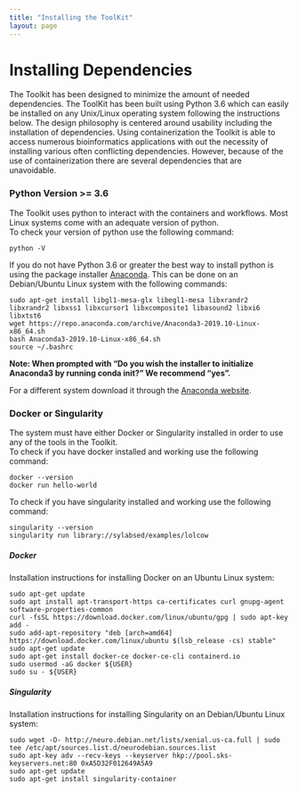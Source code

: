 ```yaml
---
title: "Installing the ToolKit"
layout: page
---
```


# Installing Dependencies
The Toolkit has been designed to minimize the amount of needed dependencies. The ToolKit has been built using Python 3.6 which can easily be installed on any Unix/Linux operating system following the instructions below. The design philosophy is centered around usability including the installation of dependencies. Using containerization the Toolkit is able to access numerous bioinformatics applications with out the necessity of installing various often conflicting dependencies. However, because of the use of containerization there are several dependencies that are unavoidable.

### Python Version >= 3.6
The Toolkit uses python to interact with the containers and workflows. Most Linux systems come with an adequate version of python.  
To check your version of python use the following command:
```
python -V
```

If you do not have Python 3.6 or greater the best way to install python is using the package installer [Anaconda](https://www.anaconda.com/). This can be done on an Debian/Ubuntu Linux system with the following commands:
```
sudo apt-get install libgl1-mesa-glx libegl1-mesa libxrandr2 libxrandr2 libxss1 libxcursor1 libxcomposite1 libasound2 libxi6 libxtst6
wget https://repo.anaconda.com/archive/Anaconda3-2019.10-Linux-x86_64.sh
bash Anaconda3-2019.10-Linux-x86_64.sh
source ~/.bashrc
```
**Note: When prompted with “Do you wish the installer to initialize Anaconda3 by running conda init?” We recommend “yes”.**

For a different system download it through the [Anaconda website](https://www.anaconda.com/distribution/).

### Docker or Singularity
The system must have either Docker or Singularity installed in order to use any of the tools in the Toolkit.  
To check if you have docker installed and working use the following command:  
```
docker --version
docker run hello-world
```
To check if you have singularity installed and working use the following command:  
```
singularity --version
singularity run library://sylabsed/examples/lolcow
```

##### Docker
Installation instructions for installing Docker on an Ubuntu Linux system:  
```
sudo apt-get update
sudo apt install apt-transport-https ca-certificates curl gnupg-agent software-properties-common
curl -fsSL https://download.docker.com/linux/ubuntu/gpg | sudo apt-key add -
sudo add-apt-repository "deb [arch=amd64] https://download.docker.com/linux/ubuntu $(lsb_release -cs) stable"
sudo apt-get update
sudo apt-get install docker-ce docker-ce-cli containerd.io
sudo usermod -aG docker ${USER}
sudo su - ${USER}
```

##### Singularity
Installation instructions for installing Singularity on an Debian/Ubuntu Linux system:
```
sudo wget -O- http://neuro.debian.net/lists/xenial.us-ca.full | sudo tee /etc/apt/sources.list.d/neurodebian.sources.list
sudo apt-key adv --recv-keys --keyserver hkp://pool.sks-keyservers.net:80 0xA5D32F012649A5A9
sudo apt-get update
sudo apt-get install singularity-container
```
